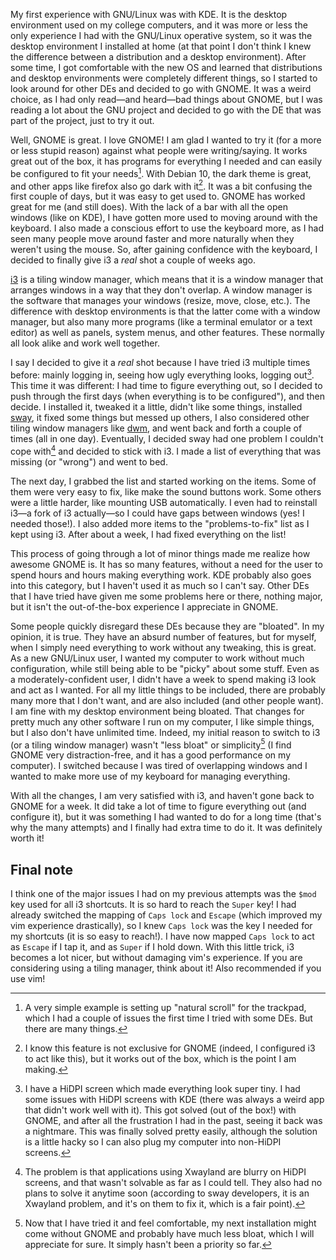 <!-- title: My journey through desktop environments -->
<!-- slug: my-journey-through-desktop-environments -->
<!-- categories: FOSS, Miscellany -->
<!-- date: 2020-05-05T19:26:00Z -->
<!-- lastmod: 2020-05-06T07:52:00Z -->

My first experience with GNU/Linux was with KDE. It is the desktop environment
used on my college computers, and it was more or less the only experience I had
with the GNU/Linux operative system, so it was the desktop environment I
installed at home (at that point I don't think I knew the difference between a
distribution and a desktop environment). After some time, I got comfortable with
the new OS and learned that distributions and desktop environments were
completely different things, so I started to look around for other DEs and
decided to go with GNOME. It was a weird choice, as I had only read—and
heard—bad things about GNOME, but I was reading a lot about the GNU project and
decided to go with the DE that was part of the project, just to try it out.

Well, GNOME is great. I love GNOME! I am glad I wanted to try it (for a more or
less stupid reason) against what people were writing/saying. It works great out
of the box, it has programs for everything I needed and can easily be configured
to fit your needs[^detail]. With Debian 10, the dark theme is great, and other
apps like firefox also go dark with it[^not-gnome]. It was a bit confusing the
first couple of days, but it was easy to get used to. GNOME has worked great for
me (and still does). With the lack of a bar with all the open windows (like on
KDE), I have gotten more used to moving around with the keyboard. I also made a
conscious effort to use the keyboard more, as I had seen many people move around
faster and more naturally when they weren't using the mouse. So, after gaining
confidence with the keyboard, I decided to finally give i3 a *real* shot a
couple of weeks ago.

[^detail]: A very simple example is setting up "natural scroll" for the
  trackpad, which I had a couple of issues the first time I tried with some DEs.
  But there are many things.

[^not-gnome]: I know this feature is not exclusive for GNOME (indeed, I
  configured i3 to act like this), but it works out of the box, which is the
  point I am making.

[i3][i3] is a tiling window manager, which means that it is a window manager
that arranges windows in a way that they don't overlap. A window manager is the
software that manages your windows (resize, move, close, etc.). The difference
with desktop environments is that the latter come with a window manager, but
also many more programs (like a terminal emulator or a text editor) as well as
panels, system menus, and other features. These normally all look alike and work
well together.

I say I decided to give it a *real* shot because I have tried i3 multiple times
before: mainly logging in, seeing how ugly everything looks, logging
out[^hidpi]. This time it was different: I had time to figure everything out, so
I decided to push through the first days (when everything is to be configured"),
and then decide. I installed it, tweaked it a little, didn't like some things,
installed [sway][sway], it fixed some things but messed up others, I also
considered other tiling window managers like [dwm][dwm], and went back and forth
a couple of times (all in one day). Eventually, I decided sway had one problem I
couldn't cope with[^sway] and decided to stick with i3. I made a list of
everything that was missing (or "wrong") and went to bed.

[^hidpi]: I have a HiDPI screen which made everything look super tiny. I had
  some issues with HiDPI screens with KDE (there was always a weird app that
  didn't work well with it). This got solved (out of the box!) with GNOME, and
  after all the frustration I had in the past, seeing it back was a nightmare.
  This was finally solved pretty easily, although the solution is a little hacky
  so I can also plug my computer into non-HiDPI screens.

[^sway]: The problem is that applications using Xwayland are blurry on HiDPI
  screens, and that wasn't solvable as far as I could tell. They also had no
  plans to solve it anytime soon (according to sway developers, it is an
  Xwayland problem, and it's on them to fix it, which is a fair point).

The next day, I grabbed the list and started working on the items. Some of them
were very easy to fix, like make the sound buttons work. Some others were a
little harder, like mounting USB automatically. I even had to reinstall i3—a
fork of i3 actually—so I could have gaps between windows (yes! I needed those!).
I also added more items to the "problems-to-fix" list as I kept using i3. After
about a week, I had fixed everything on the list!

This process of going through a lot of minor things made me realize how awesome
GNOME is. It has so many features, without a need for the user to spend hours
and hours making everything work. KDE probably also goes into this category, but
I haven't used it as much so I can't say. Other DEs that I have tried have given
me some problems here or there, nothing major, but it isn't the out-of-the-box
experience I appreciate in GNOME.

Some people quickly disregard these DEs because they are "bloated". In my
opinion, it is true. They have an absurd number of features, but for myself,
when I simply need everything to work without any tweaking, this is great. As a
new GNU/Linux user, I wanted my computer to work without much configuration,
while still being able to be "picky" about some stuff. Even as a
moderately-confident user, I didn't have a week to spend making i3 look and act
as I wanted. For all my little things to be included, there are probably many
more that I don't want, and are also included (and other people want). I am fine
with my desktop environment being bloated. That changes for pretty much any
other software I run on my computer, I like simple things, but I also don't have
unlimited time. Indeed, my initial reason to switch to i3 (or a tiling window
manager) wasn't "less bloat" or simplicity[^less-bloat] (I find GNOME very
distraction-free, and it has a good performance on my computer). I switched
because I was tired of overlapping windows and I wanted to make more use of my
keyboard for managing everything.

[^less-bloat]: Now that I have tried it and feel comfortable, my next
  installation might come without GNOME and probably have much less bloat, which
  I will appreciate for sure. It simply hasn't been a priority so far.

With all the changes, I am very satisfied with i3, and haven't gone back to
GNOME for a week. It did take a lot of time to figure everything out (and
configure it), but it was something I had wanted to do for a long time (that's
why the many attempts) and I finally had extra time to do it. It was definitely
worth it!

## Final note

I think one of the major issues I had on my previous attempts was the `$mod` key
used for all i3 shortcuts. It is so hard to reach the `Super` key! I had already
switched the mapping of `Caps lock` and `Escape` (which improved my vim
experience drastically), so I knew `Caps lock` was the key I needed for my
shortcuts (it is so easy to reach!). I have now mapped `Caps lock` to act as
`Escape` if I tap it, and as `Super` if I hold down. With this little trick, i3
becomes a lot nicer, but without damaging vim's experience. If you are
considering using a tiling manager, think about it! Also recommended if you use
vim!


[i3]: <https://i3wm.org/> "i3"
[sway]: <https://swaywm.org/> "Sway"
[dwm]: <https://dwm.suckless.org/> "dwm"
